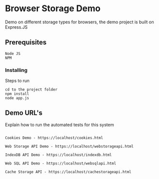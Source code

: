 # Browser Storage Demo


Demo on different storage types for browsers, the demo project is built on Express.JS

## Prerequisites

```
Node JS
NPM
```

### Installing

Steps to run

```
cd to the project folder
npm install
node app.js
```

## Demo URL's

Explain how to run the automated tests for this system

```

Cookies Demo - https://localhost/cookies.html

Web Storage API Demo - https://localhost/webstorageapi.html

IndexDB API Demo - https://localhost/indexdb.html

Web SQL API Demo - https://localhost/websqlapi.html

Cache Storage API - https://localhost/cachestorageapi.html

```